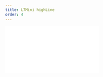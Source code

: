 ```yaml
---
title: L7Mini highLine
order: 4
---
```


<embed src="@/docs/api/mini/demos/highLine.zh.md"></embed>
